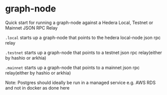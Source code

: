 # graph-node

Quick start for running a graph-node against a Hedera Local, Testnet or Mainnet JSON RPC Relay

`.local` starts up a graph-node that points to the hedera local-node json rpc relay

`.testnet` starts up a graph-node that points to a testnet json rpc relay(either by hashio or arkhia)

`.mainnet` starts up a graph-node that points to a mainnet json rpc relay(either by hashio or arkhia)

Note: Postgres should ideally be run in a managed service e.g. AWS RDS and not in docker as done here